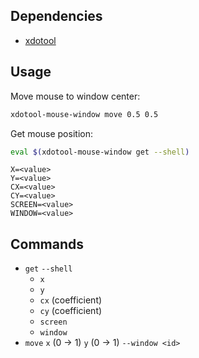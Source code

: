 Dependencies
------------

- [xdotool][]

Usage
-----

Move mouse to window center:

``` sh
xdotool-mouse-window move 0.5 0.5
```

Get mouse position:

``` sh
eval $(xdotool-mouse-window get --shell)
```

```
X=<value>
Y=<value>
CX=<value>
CY=<value>
SCREEN=<value>
WINDOW=<value>
```

Commands
--------

- `get` `--shell`
  - `x`
  - `y`
  - `cx` (coefficient)
  - `cy` (coefficient)
  - `screen`
  - `window`
- `move` `x` (0 → 1) `y` (0 → 1) `--window <id>`

[xdotool]: http://semicomplete.com/projects/xdotool
